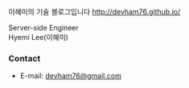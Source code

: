 이혜미의 기술 블로그입니다
<http://devham76.github.io/>

Server-side Engineer<br>
Hyemi Lee(이혜미)

### Contact
* E-mail: devham76@gmail.com